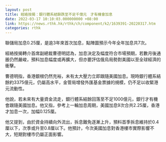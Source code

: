 ```yaml
---
layout: post
title: 經絡按揭：銀行體系結餘跌至不足千億元　才有機會加息
date: 2022-03-17 10:10:03.000000000 +08:00
link: https://news.rthk.hk/rthk/ch/component/k2/1639391-20220317.htm
categories: rthk
---
```


聯儲局加息0.25厘，是逾3年來首次加息，點陣圖預示今年全年加息共7次。

經絡按揭轉介首席副總裁曹德明認為，加息決定及幅度符合市場預期，若數月後通脹仍然嚴峻，預料加息幅度或再擴大，但亦要評估俄烏局勢對美國以至全球經濟的衝擊。

曹德明指，香港銀根仍然充裕，未有太大壓力立即跟隨美國加息。現時銀行體系結餘約3375億元，仍屬高水平，金管局增發外匯基金票據的規模，仍不足以收緊港元流動性。

他說，若未來有大量資金流走，銀行體系結餘回落至不足1000億元，銀行才有機會跟隨美國加息。他又指，參考上一輪加息周期，美國加息9次合共2.25厘，香港才加息一次，加幅0.125厘。

他又提到，由於資金持續向外流出，拆息難免逐漸上升，預料首季拆息維持於0.4厘以下，次季或升至0.8厘以下。他預計，今次美國加息對香港樓市實際影響不大，短期對樓市仍屬正面影響。
